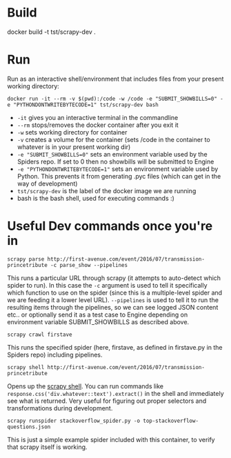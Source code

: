 Build
============

docker build -t tst/scrapy-dev .


Run
============

Run as an interactive shell/environment that includes files from your present working directory:

`docker run -it --rm -v $(pwd):/code -w /code -e "SUBMIT_SHOWBILLS=0" -e "PYTHONDONTWRITEBYTECODE=1" tst/scrapy-dev bash`

* `-it` gives you an interactive terminal in the commandline
* `--rm` stops/removes the docker container after you exit it 
* `-w` sets working directory for container
* `-v` creates a volume for the container (sets /code in the container to whatever is in your present working dir)
* `-e "SUBMIT_SHOWBILLS=0"` sets an environment variable used by the Spiders repo. If set to 0 then no showbills will be submitted to Engine
* `-e "PYTHONDONTWRITEBYTECODE=1"` sets an environment variable used by Python. This prevents it from generating .pyc files (which can get in the way of development)
* `tst/scrapy-dev` is the label of the docker image we are running
* bash is the bash shell, used for executing commands :)

Useful Dev commands once you're in
===========

`scrapy parse http://first-avenue.com/event/2016/07/transmission-princetribute -c parse_show --pipelines`

This runs a particular URL through scrapy (it attempts to auto-detect which spider to run). In this case the `-c` argument is used to tell it specifically which function to use on the spider (since this is a multiple-level spider and we are feeding it a lower level URL). `--pipelines` is used to tell it to run the resulting items through the pipelines, so we can see logged JSON content etc.. or optionally send it as a test case to Engine depending on environment variable SUBMIT_SHOWBILLS as described above.

`scrapy crawl firstave`

This runs the specified spider (here, firstave, as defined in firstave.py in the Spiders repo) including pipelines.

`scrapy shell http://first-avenue.com/event/2016/07/transmission-princetribute`

Opens up the [scrapy shell](http://doc.scrapy.org/en/latest/topics/shell.html). You can run commands like `response.css('div.whatever::text').extract()` in the shell and immediately see what is returned. Very useful for figuring out proper selectors and transformations during development.

`scrapy runspider stackoverflow_spider.py -o top-stackoverflow-questions.json`

This is just a simple example spider included with this container, to verify that scrapy itself is working.

